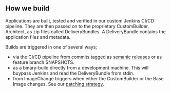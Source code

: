 ## How we build

Applications are built, tested and verified in our custom Jenkins CI/CD pipeline. They are then passed on to the proprietary CustomBuilder, Architect, as zip files called DeliveryBundles. A DeliveryBundle contains the application files and metadata.

Builds are triggered in one of several ways;

- via the CI/CD pipeline from commits tagged as [semanic releases](/documentation/openshift/#deployment-and-patching-strategy) or as feature branch SNAPSHOTS.
- as a binary-build directly from a development machine. This will buypass Jenkins and read the DeliveryBundle from stdin.
- from ImageChange triggers when either the CustomBuilder or the Base Image changes. See our [patching strategy](/documentation/openshift/#deployment-and-patching-strategy).
